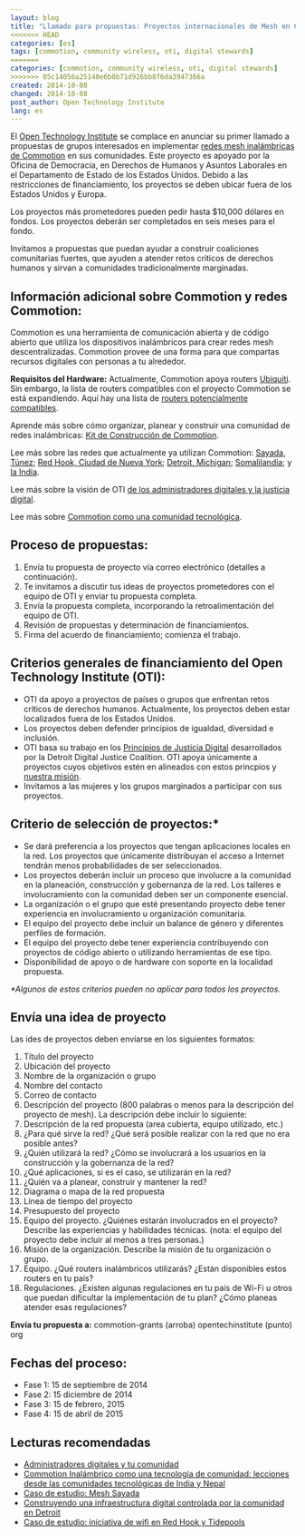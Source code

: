```yaml
---
layout: blog
title: "Llamado para propuestas: Proyectos internacionales de Mesh en Commotion Inalámbrico"
<<<<<<< HEAD
categories: [es]
tags: [commotion, community wireless, oti, digital stewards]
=======
categories: [commotion, community wireless, oti, digital stewards]
>>>>>>> 05c14056a25140e6b0b71d926bb8f6da3947366a
created: 2014-10-08
changed: 2014-10-08
post_author: Open Technology Institute
lang: es
---
```


El [Open Technology Institute](http://www.opentechinstitute.org/) se complace en anunciar su primer llamado a propuestas de grupos interesados en implementar [redes mesh inalámbricas de Commotion](https://commotionwireless.net/) en sus comunidades.<!--more--> Este proyecto es apoyado por la Oficina de Democracia, en Derechos de Humanos y Asuntos Laborales en el Departamento de Estado de los Estados Unidos. Debido a las restricciones de financiamiento, los proyectos se deben ubicar fuera de los Estados Unidos y Europa. 

Los proyectos más prometedores pueden pedir hasta $10,000 dólares en fondos. Los proyectos deberán ser completados en seis meses para el fondo. 

Invitamos a propuestas que puedan ayudar a construir coaliciones comunitarias fuertes, que ayuden a atender retos críticos de derechos humanos y sirvan a comunidades tradicionalmente marginadas. 

Información adicional sobre Commotion y redes Commotion:
--------------------------------------------------------------

Commotion es una herramienta de comunicación abierta y de código abierto que utiliza los dispositivos inalámbricos para crear redes mesh descentralizadas. Commotion provee de una forma para que compartas recursos digitales con personas a tu alrededor. 

**Requisitos del Hardware:** Actualmente, Commotion apoya routers [Ubiquiti](http://www.ubnt.com/). Sin embargo, la lista de routers compatibles con el proyecto Commotion se está expandiendo. Aquí hay una lista de [routers potencialmente compatibles](https://wiki.commotionwireless.net/doku.php?id=development_resources:router:hardware_compatibility_list).

Aprende más sobre cómo organizar, planear y construir una comunidad de redes inalámbricas: [Kit de Construcción de Commotion](https://commotionwireless.net/docs/cck/).

Lee más sobre las redes que actualmente ya utilizan Commotion: [Sayada, Túnez](http://oti.newamerica.net/blogposts/2014/case_study_mesh_sayada-108362_); [Red Hook, Ciudad de Nueva York](http://oti.newamerica.net/blogposts/2013/case_study_red_hook_initiative_wifi_tidepools-78575); [Detroit, Michigan](http://oti.newamerica.net/blogposts/2013/building_community_controlled_digital_infrastructure_in_detroit-84570); [Somalilandia](http://inthetank.newamerica.net/blog/2013/12/building-mesh-network-rural-somaliland); y [la India](http://oti.newamerica.net/blogposts/2014/my_big_campus-101695).

Lee más sobre la visión de OTI [de los administradores digitales y la justicia digital](http://oti.newamerica.net/blogposts/2014/digital_stewardship_and_your_community-108401).

Lee más sobre [Commotion como una comunidad tecnológica](http://oti.newamerica.net/blogposts/2014/commotion_wireless_as_a_community_technology_lessons_from_community_technologists_in_).

Proceso de propuestas:
-----------------

1. Envía tu propuesta de proyecto vía correo electrónico (detalles a continuación).
2. Te invitamos a discutir tus ideas de proyectos prometedores con el equipo de OTI y enviar tu propuesta completa. 
3. Envía la propuesta completa, incorporando la retroalimentación del equipo de OTI.
4. Revisión de propuestas y determinación de financiamientos.
5. Firma del acuerdo de financiamiento; comienza el trabajo.

Criterios generales de financiamiento del Open Technology Institute (OTI):
-------------------------------------------------------

* OTI da apoyo a proyectos de países o grupos que enfrentan retos críticos de derechos humanos. Actualmente, los proyectos deben estar localizados fuera de los Estados Unidos. 
* Los proyectos deben defender principios de igualdad, diversidad e inclusión. 
* OTI basa su trabajo  en los [Principios de Justicia Digital](http://detroitdjc.org/principles/) desarrollados por la Detroit Digital Justice Coalition. OTI apoya únicamente a proyectos cuyos objetivos estén en alineados con estos princpios y [nuestra misión](http://oti.newamerica.net/about-oti/mission).
* Invitamos a las mujeres y los grupos marginados a participar con sus proyectos.

Criterio de selección de proyectos:*
----------------------------

* Se dará preferencia a los proyectos que tengan aplicaciones locales en la red. Los proyectos que únicamente distribuyan el acceso a Internet tendrán menos probabilidades de ser seleccionados. 
* Los proyectos deberán incluir un proceso que involucre a la comunidad en la planeación, construcción y gobernanza de la red. Los talleres e involucramiento con la comunidad deben ser un componente esencial. 
* La organización o el grupo que esté presentando proyecto debe tener experiencia en involucramiento u organización comunitaria. 
* El equipo del proyecto debe incluir un balance de género y diferentes perfiles de formación. 
* El equipo del proyecto debe tener experiencia contribuyendo con proyectos de código abierto o utilizando herramientas de ese tipo. 
* Disponibilidad de apoyo o de hardware con soporte en la localidad propuesta. 

<em>*Algunos de estos criterios pueden no aplicar para todos los proyectos.</em>

Envía una idea de proyecto
---------------------

Las ides de proyectos deben enviarse en los siguientes formatos:

1. Título del proyecto
2. Ubicación del proyecto
3. Nombre de la organización o grupo
4. Nombre del contacto
5. Correo de contacto
6. Descripción del proyecto (800 palabras o menos para la descripción del proyecto de mesh). La descripción debe incluir lo siguiente:
7. Descripción de la red propuesta (area cubierta, equipo utilizado, etc.)
8. ¿Para qué sirve la red? ¿Qué será posible realizar con la red que no era posible antes? 
9. ¿Quién utilizará la red? ¿Cómo se involucrará a los usuarios en la construcción y la gobernanza de la red?
10. ¿Qué aplicaciones, si es el caso, se utilizarán en la red?
11. ¿Quién va a planear, construir y mantener la red?
12. Diagrama o mapa de la red propuesta
13. Línea de tiempo del proyecto
14. Presupuesto del proyecto
15. Equipo del proyecto. ¿Quiénes estarán involucrados en el proyecto? Describe las experiencias y habilidades técnicas. (nota: el equipo del proyecto debe incluir al menos a tres personas.)
16. Misión de la organización. Describe la misión de tu organización o grupo. 
17. Equipo. ¿Qué routers inalámbricos utilizarás? ¿Están disponibles estos routers en tu país?
18. Regulaciones. ¿Existen algunas regulaciones en tu país de Wi-Fi u otros que puedan dificultar la implementación de tu plan? ¿Cómo planeas atender esas regulaciones?

**Envía tu propuesta a:** commotion-grants (arroba) opentechinstitute (punto) org

Fechas del proceso:
------------------------

* Fase 1: 15 de septiembre de 2014
* Fase 2: 15 diciembre de 2014
* Fase 3: 15 de febrero, 2015
* Fase 4: 15 de abril de 2015

Lecturas recomendadas
-----------------

* [Administradores digitales y tu comunidad](http://oti.newamerica.net/blogposts/2014/digital_stewardship_and_your_community-108401)
* [Commotion Inalámbrico como una tecnología de comunidad: lecciones desde las comunidades tecnológicas de India y Nepal](http://oti.newamerica.net/blogposts/2014/commotion_wireless_as_a_community_technology_lessons_from_community_technologists_in_)
* [Caso de estudio: Mesh Sayada ](http://oti.newamerica.net/blogposts/2014/case_study_mesh_sayada-108362)
* [Construyendo una infraestructura digital controlada por la comunidad en Detroit](http://oti.newamerica.net/blogposts/2013/building_community_controlled_digital_infrastructure_in_detroit-84570)
* [Caso de estudio: iniciativa de wifi en Red Hook y Tidepools](http://oti.newamerica.net/blogposts/2013/case_study_red_hook_initiative_wifi_tidepools-78575)
